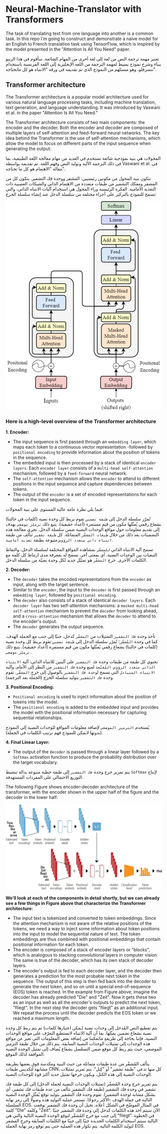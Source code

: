 # Neural-Machine-Translator with Transformers
The task of translating text from one language into another is a common task. In this repo I'm going to construct and demonstrate a naive model for an English to French translation task using TensorFlow, which is inspired by the model presented in the "Attention Is All You Need" paper.

تعتبر مهمة ترجمة النص من لغة إلى لغة أخرى من المهام الشائعة. سأقوم في هذا الريبو ببناء وشرح نموذج بسيط لمهمة الترجمة من اللغة الإنجليزية إلى اللغة  الفرنسية باستخدام تنسرفلو، وهو مستلهم من النموذج الذي تم تقديمه في ورقة "الانتباه هو كل ماتحتاجه".

## Transformer architecture
The Transformer architecture is a popular model architecture used for various natural language processing tasks, including machine translation, text generation, and language understanding. It was introduced by Vaswani et al. in the paper "Attention Is All You Need."

The Transformer architecture consists of two main components: the encoder and the decoder. Both the encoder and decoder are composed of multiple layers of self-attention and feed-forward neural networks. The key idea behind the Transformer is the use of self-attention mechanisms, which allow the model to focus on different parts of the input sequence when generating the output:

المحولات هي بنية نموذجية شائعة تستخدم في العديد من مهام معالجة اللغة الطبيعية، بما في ذلك الترجمة الآلية وتوليد النص وفهم اللغة. تم تقديمه بواسطة Vaswani et al. في مقالة "الاهتمام هو كل ما تحتاجه".

تتكون بنية المحول من مكونين رئيسيين: المشفر ووحدة فك التشفير. يتكون كل من المشفر ومفكك التشفير من طبقات متعددة من الاهتمام الذاتي والشبكات العصبية ذات التغذية الأمامية. الفكرة الرئيسية وراء المحول هي استخدام آليات الانتباه الذاتي، والتي تسمح للنموذج بالتركيز على أجزاء مختلفة من سلسلة الدخل عند إنشاء سلسلة الخرج:


![Transformer architecture](imgs/transformer_arch.png "Transformer architecture")


### Here is a high-level overview of the Transformer architecture

**1. Encoder:**
* The input sequence is first passed through an `embedding layer`, which maps each token to a continuous vector representation -followed by `positional encoding` to provide information about the position of tokens in the sequence.
* The embedded input is then processed by a stack of identical `encoder layers`. Each `encoder layer` consists of a `multi-head self-attention` mechanism, followed by a `feed-forward` neural network.
* The `self-attention` mechanism allows the `encoder` to attend to different positions in the input sequence and capture dependencies between tokens.
* The output of the `encoder` is a set of encoded representations for each token in the input sequence.

فيما يلي نظرة عامة عالية المستوى على بنية المحولات:

تُمرّر سلسلة الدخل إلى `طبقة تضمين` تقوم بربط كل وحدة نصية (كلمات في حالتنا) بشعاع رقمي يُمثّلها مكون من قيم مستمرة (أعداد حقيقية). يتبع ذلك `ترميّز موضعي` يهدف إلى تقديم معلومات حول مواقع الوحدات النصية ضمن سلسلة الدخل. تجري معالجة هذه التضمينات بعد ذلك من خلال `طبقات المشفّر` المتماثلة. كل `طبقة تشفير` تتألف من طبقة `انتباه ذاتي متعدد الرؤوس` متبوعة بطبقة `تغذية أمامية`.

تسمح آلية الانتباه الذاتي `للمشفّر` بمشاهدة المواقع المختلفة لسلسلة الدخل، والتقاط التبعيات بين الوحدات النصية. أي بمعنى آحر، تسمح له بمعرفة مدى ارتباط كل كلمة مع الكلمات الأخرى. خرج `المشفّر` هو تمثيّل جديد لكل وحدة نصيّة من سلسلة الدخل.

**2. Decoder:**
* The `decoder` takes the encoded representations from the `encoder` as input, along with the target sentence.
* Similar to the `encoder`, the input to the `decoder` is first passed through an `embedding layer`, followed by `positional encoding`.
* The `decoder` also consists of a stack of identical `decoder layers`. Each `decoder layer` has two self-attention mechanisms: a `masked multi-head self-attention` mechanism to prevent the `decoder` from looking ahead, and a `cross-attention` mechanism that allows the `decoder` to attend to the encoder's output.
* The `decoder` generates the output sequence.

تأخذ وحدة `فك التشفير` التمثيلات من `المشفّر` كدخل، جنبًا إلى جنب مع الجملة الهدف. كما في وحدة `المُشفّر`؛ تُمرّر سلسلة الدخل إلى `طبقة تضمين` تقوم بربط كل وحدة نصية (كلمات في حالتنا) بشعاع رقمي يُمثّلها مكون من قيم مستمرة (أعداد حقيقية). يتبع ذلك `ترميّز موضعي`.

تحتوي كل طبقة من طبقات وحدة `فك التشفير` على آليتين للانتباه الذاتي: آلية `الانتباه الذاتي متعدد الرؤوس المُقنّعة` لمنع وحدة `فك التشفير` من النظر إلى الأمام، وآلية `الانتباه المتبادل` التي تسمح ل`وحدة فك التشفير` بالوصول إلى خرج `المشفّر`. تقوم وحدة `فك التشفير` بتوليد سلسلة الخرج (الجملة بعد الترجمة).


**3. Positional Encoding:**
* `Positional encoding` is used to inject information about the position of tokens into the model.
* The `positional encoding` is added to the embedded input and provides the model with the positional information necessary for capturing sequential relationships.


يُستخدم `الترميز الموضعي` لإضافة معلومات المواقع للوحدات النصية إلى النموذج (بدونها لايمكن للنموذح فهم ترتيب الكلمات في الجملة).

**4. Final Linear Layer:**
* The output of the `decoder` is passed through a linear layer followed by a `Softmax` activation function to produce the probability distribution over the target vocabulary.

يتم تمرير خرج وحدة `فك التشفير` إلى طبقة خطية متبوعة بدالة تنشيط `Softmax` لإنتاج التوزيع الاحتمالي على المفردات المستهدفة.


The following Figure shows encoder-decoder architecture of the transformer, with the encoder shown in the upper half of the figure and the decoder in the lower half:



![Encoder-decoder examble](imgs/Transformer.jpg)


**We’ll look at each of the components in detail shortly, but we can already see a few things in Figure above that characterize the Transformer architecture:**
* The input text is tokenized and converted to token embeddings. Since the attention mechanism is not aware of the relative positions of the tokens, we need a way to inject some information about token positions into the input to model the sequential nature of text. The token embeddings are thus combined with positional embeddings that contain positional information for each token.
* The encoder is composed of a stack of encoder layers or "blocks", which is analogous to stacking convolutional layers in computer vision. The same is true of the decoder, which has its own stack of decoder layers.
* The encoder's output is fed to each decoder layer, and the decoder then generates a prediction for the most probable next token in the sequence. The output of this step is then fed back into the decoder to generate the next token, and so on until a special end-of-sequence (EOS) token is reached. In the example from Figure above, imagine the decoder has already predicted "Die" and "Zeit". Now it gets these two as an input as well as all the encoder's outputs to predict the next token, "fliegt". In the next step the decoder gets "fliegt" as an additional input. We repeat the process until the decoder predicts the EOS token or we reached a maximum length.

يتم تقطيع النص المُدخل إلى وحدات نصية (يمكن اعتبارها كلمات) ثم يتم ربط كل وحدة نصية بشعاع تضمين يمثّلها. بما أن آلية الانتباه لاتستطيع التعرّف على مواقع الوحدات النصية، فإننا بحاجة إلى طريقةٍ ماتمكننا من إضافة بعض المعلومات التي تعبر عن مواقع هذه الوحدات إلى تمثيلات الوحدات النصية السابقة. يتم ذلك من خلال طبقة الترميز الموضعي، حيث يتم ربط كل موقع ضمن التسلسل بشعاع يُضاف إلى تمثيل الوحدة النصية الموافقة لذلك الموقع.

يتألف المُشفّر من عدة طبقات متماثلة من حيث البنية ومكدسة فوق بعضها بطريقة مشابهة لتكديس طبقات CNN، كل منها تدعى "طبقة تشفير" أو "كِتل". يتم تمرير تمثيلات الوحدات النصية إلى هذه الكتل، ويكون خرجها تمثيل جديد أكثر قوة للوحدات النصية.

يتم تمرير خرج وحدة المُشفّر (تمثيلات الوحدات النصية لجملة الدخل) إلى كل طبقة فك تشفير في وحدة فك التشفير (طبقة فك التشفير تتألف من عدة طبقات فك تشفير، أي بشكل مشابه لوحدة التشفير). تقوم وحدة فك التشفير بتوليد توقع يُمثّل الوحدة النصية التالية في جملة الهدف -الأكثر رجوحًا. تستمر عملية التوليد هذه وصولًا إلى رمز نهاية السلسلة EOS. في المثال الموضّح في الشكل أعلاه، تخيل أن وحدة فك التشفير توقعت كلمة "Die" وكلمة "Zeit". الآن سيتم أخذ هذه الكلمات كدخل إلى وحدة فك التشفير جنبًا إلى جنب مع خرج المُشفّر لتوقع الوحدة النصية التالية والتي هي "fliegt". في الخطوة التالية سيتم استخدام الكلمات الجديدة جنبًا إلى جنبًا مع الكلمات السابقة وخرج المشفر لتوليد الكلمة التالية. يتم تكؤار هذه العملية حتى يتم توقع رمز نهاية الجملة EOS.




